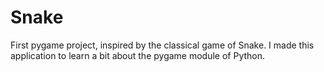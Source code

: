 # Snake
First pygame project, inspired by the classical game of Snake. I made this application to learn a bit about the pygame module of Python.
